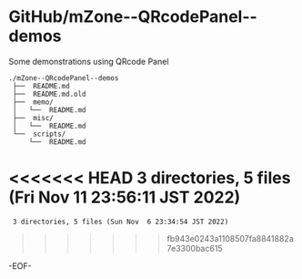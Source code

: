 # GitHub/mZone--QRcodePanel--demos

Some demonstrations using  QRcode Panel

    ./mZone--QRcodePanel--demos
     ├──  README.md
     ├──  README.md.old
     ├──  memo/
     │   └──  README.md
     ├──  misc/
     │   └──  README.md
     └──  scripts/
         └──  README.md
     
<<<<<<< HEAD
     3 directories, 5 files (Fri Nov 11 23:56:11 JST 2022)
=======
     3 directories, 5 files (Sun Nov  6 23:34:54 JST 2022)
>>>>>>> fb943e0243a1108507fa8841882a7e3300bac615


-EOF-
